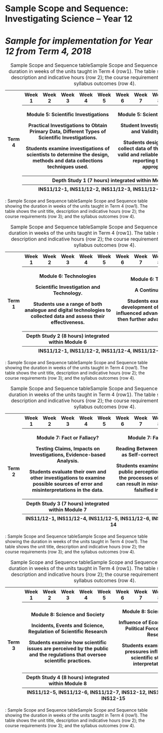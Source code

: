 # Sample Scope and Sequence: Investigating Science – Year 12 

# *Sample for implementation for Year 12 from Term 4, 2018* 

<table>
<caption>Sample Scope and Sequence tableSample Scope and Sequence table showing the duration in weeks of the units taught in Term 4 (row1). The table shows the unit title, description and indicative hours (row 2); the course requirements (row 3); and the syllabus outcomes (row 4).</caption>
<colgroup>
<col style="width: 2%" />
<col style="width: 9%" />
<col style="width: 9%" />
<col style="width: 9%" />
<col style="width: 9%" />
<col style="width: 9%" />
<col style="width: 9%" />
<col style="width: 9%" />
<col style="width: 9%" />
<col style="width: 9%" />
<col style="width: 9%" />
</colgroup>
<thead>
<tr class="header">
<th rowspan="4"><strong>Term 4</strong></th>
<th><strong>Week 1</strong></th>
<th><strong>Week 2</strong></th>
<th><strong>Week 3</strong></th>
<th><strong>Week 4</strong></th>
<th><strong>Week 5</strong></th>
<th><strong>Week 6</strong></th>
<th><strong>Week 7</strong></th>
<th><strong>Week 8</strong></th>
<th><strong>Week 9</strong></th>
<th><strong>Week 10</strong></th>
</tr>
<tr class="odd">
<th colspan="5"><p><strong>Module 5: Scientific Investigations</strong></p>
<p>Practical Investigations to Obtain Primary Data, Different Types of Scientific Investigations.</p>
<p>Students examine investigations of scientists to determine the design, methods and data collections techniques used.</p></th>
<th colspan="5"><p><strong>Module 5: Scientific Investigations</strong></p>
<p>Student Investigation, Reliability and Validity, Reporting.</p>
<p>Students design, conduct and collect data of their own through a valid and reliable investigation and reporting their finding appropriately.</p></th>
</tr>
<tr class="header">
<th colspan="10">Depth Study 1 (7 hours) integrated within Module 5</th>
</tr>
<tr class="odd">
<th colspan="10">INS11/12-1, INS11/12-2, INS11/12-3, INS11/12-7<em>,</em> INS12-12</th>
</tr>
</thead>
<tbody>
</tbody>
</table>

: Sample Scope and Sequence tableSample Scope and Sequence table showing the duration in weeks of the units taught in Term 4 (row1). The table shows the unit title, description and indicative hours (row 2); the course requirements (row 3); and the syllabus outcomes (row 4).

<table>
<caption>Sample Scope and Sequence tableSample Scope and Sequence table showing the duration in weeks of the units taught in Term 4 (row1). The table shows the unit title, description and indicative hours (row 2); the course requirements (row 3); and the syllabus outcomes (row 4).</caption>
<colgroup>
<col style="width: 2%" />
<col style="width: 9%" />
<col style="width: 9%" />
<col style="width: 9%" />
<col style="width: 9%" />
<col style="width: 9%" />
<col style="width: 9%" />
<col style="width: 9%" />
<col style="width: 9%" />
<col style="width: 9%" />
<col style="width: 9%" />
</colgroup>
<thead>
<tr class="header">
<th rowspan="4"><strong>Term 1</strong></th>
<th><strong>Week 1</strong></th>
<th><strong>Week 2</strong></th>
<th><strong>Week 3</strong></th>
<th><strong>Week 4</strong></th>
<th><strong>Week 5</strong></th>
<th><strong>Week 6</strong></th>
<th><strong>Week 7</strong></th>
<th><strong>Week 8</strong></th>
<th><strong>Week 9</strong></th>
<th><strong>Week 10</strong></th>
</tr>
<tr class="odd">
<th colspan="5"><p><strong>Module 6: Technologies</strong></p>
<p>Scientific Investigation and Technology.</p>
<p>Students use a range of both analogue and digital technologies to collected data and assess their effectiveness.</p></th>
<th colspan="5"><p><strong>Module 6: Technologies</strong></p>
<p>A Continuous Cycle.</p>
<p>Students examine how the development of technology has influenced advances in science and then further advanced technology.</p></th>
</tr>
<tr class="header">
<th colspan="5">Depth Study 2 (8 hours) integrated within Module 6</th>
<th colspan="5"></th>
</tr>
<tr class="odd">
<th colspan="10">INS11/12-1, INS11/12-2, INS11/12-4, INS11/12-7, INS12-13</th>
</tr>
</thead>
<tbody>
</tbody>
</table>

: Sample Scope and Sequence tableSample Scope and Sequence table showing the duration in weeks of the units taught in Term 4 (row1). The table shows the unit title, description and indicative hours (row 2); the course requirements (row 3); and the syllabus outcomes (row 4).

<table>
<caption>Sample Scope and Sequence tableSample Scope and Sequence table showing the duration in weeks of the units taught in Term 4 (row1). The table shows the unit title, description and indicative hours (row 2); the course requirements (row 3); and the syllabus outcomes (row 4).</caption>
<colgroup>
<col style="width: 2%" />
<col style="width: 9%" />
<col style="width: 9%" />
<col style="width: 9%" />
<col style="width: 9%" />
<col style="width: 9%" />
<col style="width: 9%" />
<col style="width: 9%" />
<col style="width: 9%" />
<col style="width: 9%" />
<col style="width: 9%" />
</colgroup>
<thead>
<tr class="header">
<th rowspan="4"><strong>Term 2</strong></th>
<th><strong>Week 1</strong></th>
<th><strong>Week 2</strong></th>
<th><strong>Week 3</strong></th>
<th><strong>Week 4</strong></th>
<th><strong>Week 5</strong></th>
<th><strong>Week 6</strong></th>
<th><strong>Week 7</strong></th>
<th><strong>Week 8</strong></th>
<th><strong>Week 9</strong></th>
<th><strong>Week 10</strong></th>
</tr>
<tr class="odd">
<th colspan="5"><p><strong>Module 7: Fact or Fallacy?</strong></p>
<p>Testing Claims, Impacts on Investigations, Evidence-based Analysis.</p>
<p>Students evaluate their own and other investigations to examine possible sources of error and misinterpretations in the data.</p></th>
<th colspan="5"><p><strong>Module 7: Fact or Fallacy?</strong></p>
<p>Reading Between the Lines, Science as Self-correcting – the Issues.</p>
<p>Students examine the influences on public perceptions of science and the processes of peer review that can result in misrepresented and/or falsified information.</p></th>
</tr>
<tr class="header">
<th colspan="5">Depth Study 3 (7 hours) integrated within Module 7</th>
<th colspan="5"></th>
</tr>
<tr class="odd">
<th colspan="10">INS11/12-1, INS11/12-4, INS11/12-5, INS11/12-6, INS11/12-7, INS12-14</th>
</tr>
</thead>
<tbody>
</tbody>
</table>

: Sample Scope and Sequence tableSample Scope and Sequence table showing the duration in weeks of the units taught in Term 4 (row1). The table shows the unit title, description and indicative hours (row 2); the course requirements (row 3); and the syllabus outcomes (row 4).

<table>
<caption>Sample Scope and Sequence tableSample Scope and Sequence table showing the duration in weeks of the units taught in Term 4 (row1). The table shows the unit title, description and indicative hours (row 2); the course requirements (row 3); and the syllabus outcomes (row 4).</caption>
<colgroup>
<col style="width: 2%" />
<col style="width: 9%" />
<col style="width: 9%" />
<col style="width: 9%" />
<col style="width: 9%" />
<col style="width: 9%" />
<col style="width: 9%" />
<col style="width: 9%" />
<col style="width: 9%" />
<col style="width: 9%" />
<col style="width: 9%" />
</colgroup>
<thead>
<tr class="header">
<th rowspan="4"><strong>Term 3</strong></th>
<th><strong>Week 1</strong></th>
<th><strong>Week 2</strong></th>
<th><strong>Week 3</strong></th>
<th><strong>Week 4</strong></th>
<th><strong>Week 5</strong></th>
<th><strong>Week 6</strong></th>
<th><strong>Week 7</strong></th>
<th><strong>Week 8</strong></th>
<th><strong>Week 9</strong></th>
<th><strong>Week 10</strong></th>
</tr>
<tr class="odd">
<th colspan="5"><p><strong>Module 8: Science and Society</strong></p>
<p>Incidents, Events and Science, Regulation of Scientific Research</p>
<p>Students examine how scientific issues are perceived by the public and the regulations that oversee scientific practices.</p></th>
<th colspan="5"><p><strong>Module 8: Science and Society</strong></p>
<p>Influence of Economic, Social and Political Forces on Scientific Research.</p>
<p>Students examine how societal pressures influence areas of scientific study and the interpretation of data.</p></th>
</tr>
<tr class="header">
<th colspan="5">Depth Study 4 (8 hours) integrated within Module 8</th>
<th colspan="5"></th>
</tr>
<tr class="odd">
<th colspan="10">INS11/12-5, INS11/12-6, INS11/12-7, INS12-12, INS12-13, INS12-14, INS12-15</th>
</tr>
</thead>
<tbody>
</tbody>
</table>

: Sample Scope and Sequence tableSample Scope and Sequence table showing the duration in weeks of the units taught in Term 4 (row1). The table shows the unit title, description and indicative hours (row 2); the course requirements (row 3); and the syllabus outcomes (row 4).
